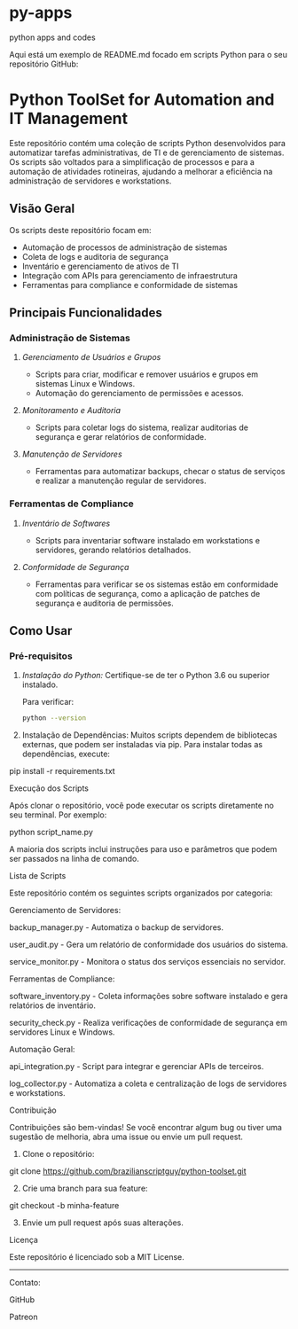 # py-apps
python apps and codes

Aqui está um exemplo de README.md focado em scripts Python para o seu repositório GitHub:

# Python ToolSet for Automation and IT Management

Este repositório contém uma coleção de scripts Python desenvolvidos para automatizar tarefas administrativas, de TI e de gerenciamento de sistemas. Os scripts são voltados para a simplificação de processos e para a automação de atividades rotineiras, ajudando a melhorar a eficiência na administração de servidores e workstations.

## Visão Geral

Os scripts deste repositório focam em:

- Automação de processos de administração de sistemas
- Coleta de logs e auditoria de segurança
- Inventário e gerenciamento de ativos de TI
- Integração com APIs para gerenciamento de infraestrutura
- Ferramentas para compliance e conformidade de sistemas

## Principais Funcionalidades

### Administração de Sistemas

1. *Gerenciamento de Usuários e Grupos*
   - Scripts para criar, modificar e remover usuários e grupos em sistemas Linux e Windows.
   - Automação do gerenciamento de permissões e acessos.

2. *Monitoramento e Auditoria*
   - Scripts para coletar logs do sistema, realizar auditorias de segurança e gerar relatórios de conformidade.

3. *Manutenção de Servidores*
   - Ferramentas para automatizar backups, checar o status de serviços e realizar a manutenção regular de servidores.

### Ferramentas de Compliance

1. *Inventário de Softwares*
   - Scripts para inventariar software instalado em workstations e servidores, gerando relatórios detalhados.

2. *Conformidade de Segurança*
   - Ferramentas para verificar se os sistemas estão em conformidade com políticas de segurança, como a aplicação de patches de segurança e auditoria de permissões.

## Como Usar

### Pré-requisitos

1. *Instalação do Python:*
   Certifique-se de ter o Python 3.6 ou superior instalado.
   
   Para verificar:
   ```bash
   python --version

2. Instalação de Dependências: Muitos scripts dependem de bibliotecas externas, que podem ser instaladas via pip. Para instalar todas as dependências, execute:

pip install -r requirements.txt



Execução dos Scripts

Após clonar o repositório, você pode executar os scripts diretamente no seu terminal. Por exemplo:

python script_name.py

A maioria dos scripts inclui instruções para uso e parâmetros que podem ser passados na linha de comando.

Lista de Scripts

Este repositório contém os seguintes scripts organizados por categoria:

Gerenciamento de Servidores:

backup_manager.py - Automatiza o backup de servidores.

user_audit.py - Gera um relatório de conformidade dos usuários do sistema.

service_monitor.py - Monitora o status dos serviços essenciais no servidor.


Ferramentas de Compliance:

software_inventory.py - Coleta informações sobre software instalado e gera relatórios de inventário.

security_check.py - Realiza verificações de conformidade de segurança em servidores Linux e Windows.


Automação Geral:

api_integration.py - Script para integrar e gerenciar APIs de terceiros.

log_collector.py - Automatiza a coleta e centralização de logs de servidores e workstations.



Contribuição

Contribuições são bem-vindas! Se você encontrar algum bug ou tiver uma sugestão de melhoria, abra uma issue ou envie um pull request.

1. Clone o repositório:

git clone https://github.com/brazilianscriptguy/python-toolset.git


2. Crie uma branch para sua feature:

git checkout -b minha-feature


3. Envie um pull request após suas alterações.



Licença

Este repositório é licenciado sob a MIT License.


---

Contato:

GitHub

Patreon
